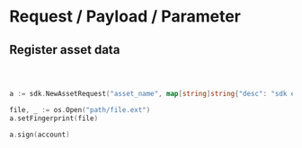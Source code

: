 # Request / Payload / Parameter

## Register asset data



```javascript
```

```swift
```

```java
```

```go
a := sdk.NewAssetRequest("asset_name", map[string]string{"desc": "sdk example"})

file, _ := os.Open("path/file.ext")
a.setFingerprint(file)

a.sign(account)
```